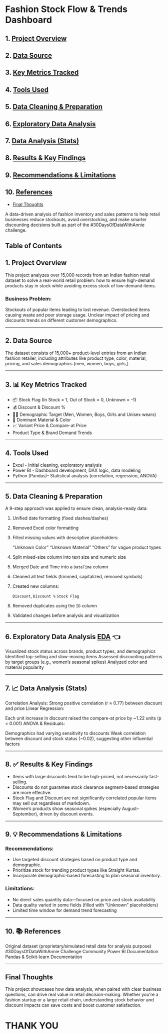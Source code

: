 #  Fashion Stock Flow & Trends Dashboard

## 1. [Project Overview](#1-project-overview)
## 2. [Data Source](#2-data-source)
## 3. [Key Metrics Tracked](#3-key-metrics-tracked)
## 4. [Tools Used](#4-tools-used)
## 5. [Data Cleaning & Preparation](#5-data-cleaning--preparation)
## 6. [Exploratory Data Analysis](#6-exploratory-data-analysis)
## 7. [Data Analysis (Stats)](#7-data-analysis-stats)
## 8. [Results & Key Findings](#8-results--key-findings)
## 9. [Recommendations & Limitations](#9-recommendations--limitations)
## 10. [References](#10-references)
- [Final Thoughts](#final-thoughts)
  
A data-driven analysis of fashion inventory and sales patterns to help retail businesses reduce stockouts, avoid overstocking, and make smarter discounting decisions  built as part of the #30DaysOfDataWithAnnie challenge.

## Table of Contents



## 1.  Project Overview

This project analyzes over 15,000 records from an Indian fashion retail dataset to solve a real-world retail problem: how to ensure high-demand products stay in stock while avoiding excess stock of low-demand items.

### Business Problem:

 Stockouts of popular items leading to lost revenue.
 Overstocked items causing waste and poor storage usage.
 Unclear impact of pricing and discounts trends on different customer demographics.

---

## 2.  Data Source

The dataset consists of 15,000+ product-level entries from an Indian fashion retailer, including attributes like product type, color, material, pricing, and sales demographics (men, women, boys, girls,).

---

## 3. 📊 Key Metrics Tracked

- 📦 Stock Flag (In Stock = 1, Out of Stock = 0, Unknown = -1)
- 💰 Discount & Discount %
- 🧍‍♀️ Demographic Target (Men, Women, Boys, Girls and Unisex wears)
- 🧵 Dominant Material & Color
- 📈 Variant Price & Compare-at Price                                                     
- Product Type & Brand Demand Trends
    

---

## 4.  Tools Used

 
 - Excel - Initial cleaning, exploratory analysis
 - Power BI - Dashboard development, DAX logic, data modeling
 - Python (Pandas)- Statistical analysis (correlation, regression, ANOVA)

---

## 5.  Data Cleaning & Preparation

A 9-step approach was applied to ensure clean, analysis-ready data:

1. Unified date formatting (fixed slashes/dashes)
2. Removed Excel color formatting
3. Filled missing values with descriptive placeholders:

    “Unknown Color”
    “Unknown Material”
    “Others” for vague product types
4. Split mixed-size column into text size and numeric size
5. Merged Date and Time into a `DateTime` column
6. Cleaned all text fields (trimmed, capitalized, removed symbols)
7. Created new columns:

    `Discount`, `Discount %`
    `Stock Flag`
8. Removed duplicates using the `ID` column
9. Validated changes before analysis and visualization

---

## 6.  Exploratory Data Analysis [EDA](https://docs.google.com/document/d/1cb65roWMMQTtG-C_zpuJkPO6bwJiw_hlqvVwJfZ_MMU/edit?usp=sharing) 👈

 Visualized stock status across brands, product types, and demographics
 Identified top-selling and slow-moving items
 Assessed discounting patterns by target groups (e.g., women’s seasonal spikes)
 Analyzed color and material popularity

---

## 7. 📈 Data Analysis (Stats)

 Correlation Analysis: Strong positive correlation (r ≈ 0.77) between discount and price
 Linear Regression:

   Each unit increase in discount raised the compare-at price by \~1.22 units (p < 0.001)
 ANOVA & Residuals:

   Demographics had varying sensitivity to discounts
   Weak correlation between discount and stock status (\~0.02), suggesting other influential factors

---

## 8. ✅ Results & Key Findings

 - Items with large discounts tend to be high-priced, not necessarily fast-selling.
 - Discounts do not guarantee stock clearance segment-based strategies are more effective.
 - Stock Flag and Discount are not significantly correlated popular items may sell out regardless of markdown.
 - Women’s products show seasonal spikes (especially August–September), driven by discount events.

---

## 9. 💡 Recommendations & Limitations

### Recommendations:

 - Use targeted discount strategies based on product type and demographic.
- Prioritize stock for trending product types like Straight Kurtas.
 - Incorporate demographic-based forecasting to plan seasonal inventory.

### Limitations:

 - No direct sales quantity data—focused on price and stock availability
 - Data quality varied in some fields (filled with “Unknown” placeholders)
 - Limited time window for demand trend forecasting

---

## 10. 📚 References

 Original dataset (proprietary/simulated retail data for analysis purpose)
 \#30DaysOfDataWithAnnie Challenge Community
 Power BI Documentation
 Pandas & Scikit-learn Documentation

---

##  Final Thoughts

This project showcases how data analysis, when paired with clear business questions, can drive real value in retail decision-making. Whether you're a fashion startup or a large retail chain, understanding stock behavior and discount impacts can save costs and boost customer satisfaction.
# THANK YOU

